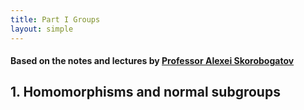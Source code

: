 ```yaml
---
title: Part I Groups
layout: simple
---
```


#### Based on the notes and lectures by [Professor Alexei Skorobogatov](https://www.ma.ic.ac.uk/~anskor/)

## 1. Homomorphisms and normal subgroups
